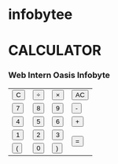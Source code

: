 # infobytee
<!DOCTYPE html>
<html lang="en">
<head>
    <meta charset="UTF-8">
    <meta http-equiv="X-UA-Compatible" content="IE=edge">
    <meta name="viewport" content="width=device-width, initial-scale=1.0">
    <link rel="stylesheet" href="style.css">
    <title>Calculator</title>
</head>
<body>
    <h1> CALCULATOR</h1>
    <h3> Web Intern Oasis Infobyte</h3>
    <div class="container">
        <div class="calculator dark">
            <div class="theme-toggler active">
                <i class="toggler-icon"></i>
            </div>
            <div class="display-screen">
                <div id="display"></div>
            </div>
            <div class="buttons">
                <table>
                    <tr>
                        <td><button class="btn-operator" id="clear">C</button></td>
                        <td><button class="btn-operator" id="/">&divide;</button></td>
                        <td><button class="btn-operator" id="*">&times;</button></td>
                        <td><button class="btn-operator" id="backspace">AC</button></td>
                    </tr>
                    <tr>
                        <td><button class="btn-number" id="7">7</button></td>
                        <td><button class="btn-number" id="8">8</button></td>
                        <td><button class="btn-number" id="9">9</button></td>
                        <td><button class="btn-operator" id="-">-</button></td>
                    </tr>
                    <tr>
                        <td><button class="btn-number" id="4">4</button></td>
                        <td><button class="btn-number" id="5">5</button></td>
                        <td><button class="btn-number" id="6">6</button></td>
                        <td><button class="btn-operator" id="+">+</button></td>
                    </tr>
                    <tr>
                        <td><button class="btn-number" id="1">1</button></td>
                        <td><button class="btn-number" id="2">2</button></td>
                        <td><button class="btn-number" id="3">3</button></td>
                        <td rowspan="2"><button class="btn-equal" id="equal">=</button></td>
                    </tr>
                    <tr>
                        <td><button class="btn-operator" id="(">(</button></td>
                        <td><button class="btn-number" id="0">0</button></td>
                        <td><button class="btn-operator" id=")">)</button></td>
                    </tr>
                </table>
            </div>
            <div class="mainfooter" role="contentinfo">
                <!-- <h3>Designed for Ascent Academy</h3> -->
                </div>
        </div>
    </div>
    <script src="script.js"></script>
</body>
</html>
